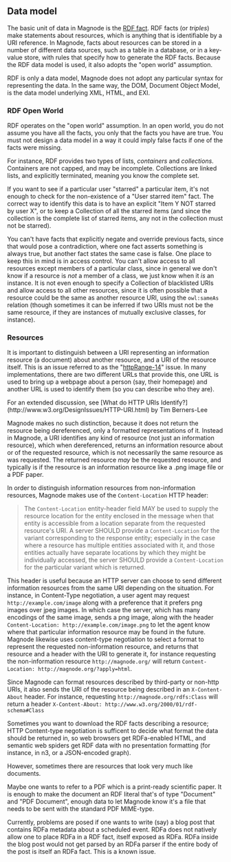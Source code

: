 ## Data model
The basic unit of data in Magnode is the [RDF fact](http://www.w3.org/TR/rdf-primer/). RDF facts (or _triples_) make statements about resources, which is anything that is identifiable by a URI reference. In Magnode, facts about resources can be stored in a number of different data sources, such as a table in a database, or in a key-value store, with rules that specify how to generate the RDF facts. Because the RDF data model is used, it also adopts the "open world" assumption.

RDF is only a data model, Magnode does not adopt any particular syntax for representing the data. In the same way, the DOM, Document Object Model, is the data model underlying XML, HTML, and EXI.

### RDF Open World
RDF operates on the "open world" assumption. In an open world, you do not assume you have all the facts, you only that the facts you have are true. You must not design a data model in a way it could imply false facts if one of the facts were missing.

For instance, RDF provides two types of lists, _containers_ and _collections_. Containers are not capped, and may be incomplete. Collections are linked lists, and explicitly terminated, meaning you know the complete set.

If you want to see if a particular user "starred" a particular item, it's not enough to check for the non-existence of a "User starred item" fact. The correct way to identify this data is to have an explicit "Item Y NOT starred by user X", or to keep a Collection of all the starred items (and since the collection is the complete list of starred items, any not in the collection must not be starred).

You can't have facts that explicitly negate and override previous facts, since that would pose a contradiction, where one fact asserts something is always true, but another fact states the same case is false. One place to keep this in mind is in access control. You can't allow access to all resources except members of a particular class, since in general we don't know if a resource is _not_ a member of a class, we just know when it _is_ an instance. It is not even enough to specify a Collection of blacklisted URIs and allow access to all other resources, since it is often possible that a resource could be the same as another resource URI, using the `owl:sameAs` relation (though sometimes it can be inferred if two URIs must not be the same resource, if they are instances of mutually exclusive classes, for instance).

### Resources
It is important to distinguish between a URI representing an information resource (a document) about another resource, and a URI of the resource itself. This is an issue referred to as the "[httpRange-14](http://www.w3.org/2001/tag/issues.html#httpRange-14)" issue. In many implementations, there are two different URLs that provide this, one URL is used to bring up a webpage about a person (say, their homepage) and another URL is used to identify them (so you can describe who they are).

<aside><p>For an extended discussion, see [What do HTTP URIs Identify?](http://www.w3.org/DesignIssues/HTTP-URI.html) by Tim Berners-Lee</p></aside>

Magnode makes no such distinction, because it does not return the resource being dereferenced, only a formatted representations of it. Instead in Magnode, a URI identifies any kind of resource (not just an information resource), which when dereferenced, returns an information resource about or of the requested resource, which is not necessarily the same resource as was requested. The returned resource _may_ be the requested resource, and typically is if the resource is an information resource like a .png image file or a PDF paper.

In order to distinguish information resources from non-information resources, Magnode makes use of the `Content-Location` HTTP header:

> The `Content-Location` entity-header field MAY be used to supply the resource location for the entity enclosed in the message when that entity is accessible from a location separate from the requested resource's URI. A server SHOULD provide a `Content-Location` for the variant corresponding to the response entity; especially in the case where a resource has multiple entities associated with it, and those entities actually have separate locations by which they might be individually accessed, the server SHOULD provide a `Content-Location` for the particular variant which is returned.

This header is useful because an HTTP server can choose to send different information resources from the same URI depending on the situation. For instance, in Content-Type negotiation, a user agent may request `http://example.com/image` along with a preference that it prefers png images over jpeg images. In which case the server, which has many encodings of the same image, sends a png image, along with the header `Content-Location: http://example.com/image.png` to let the agent know where that particular information resource may be found in the future. Magnode likewise uses content-type negotiation to select a format to represent the requested non-information resource, and returns that resource and a header with the URI to generate it, for instance requesting the non-information resource `http://magnode.org/` will return `Content-Location: http://magnode.org/?apply=html`.

Since Magnode can format resources described by third-party or non-http URIs, it also sends the URI of the resource being described in an `X-Content-About` header. For instance, requesting `http://magnode.org/rdfs:Class` will return a header `X-Content-About: http://www.w3.org/2000/01/rdf-schema#Class`

Sometimes you want to download the RDF facts describing a resource; HTTP Content-type negotiation is sufficent to decide what format the data should be returned in, so web browsers get RDFa-enabled HTML, and semantic web spiders get RDF data with no presentation formatting (for instance, in n3, or a JSON-encoded graph).

However, sometimes there are resources that look very much like documents.

Maybe one wants to refer to a PDF which is a print-ready scientific paper. It is enough to make the document an RDF literal that's of type "Document" and "PDF Document", enough data to let Magnode know it's a file that needs to be sent with the standard PDF MIME-type.

Currently, problems are posed if one wants to write (say) a blog post that contains RDFa metadata about a scheduled event. RDFa does not natively allow one to place RDFa in a RDF fact, itself exposed as RDFa. RDFa inside the blog post would not get parsed by an RDFa parser if the entire body of the post is itself an RDFa fact. This is a known issue.
